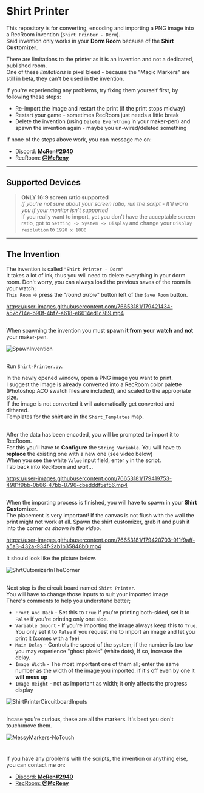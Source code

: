 # Shirt Printer

This repository is for converting, encoding and importing a PNG image into a RecRoom invention (`Shirt Printer - Dorm`).\
Said invention only works in your **Dorm Room** because of the **Shirt Customizer**.

There are limitations to the printer as it is an invention and not a dedicated, published room.\
One of these _limitations_ is pixel bleed - because the "Magic Markers" are still in beta, they can't be used in the invention.

If you're experiencing any problems, try fixing them yourself first, by following these steps:
* Re-import the image and restart the print (if the print stops midway)
* Restart your game - sometimes RecRoom just needs a little break
* Delete the invention (using `Delete Everything` in your maker-pen) and spawn the invention again - maybe you un-wired/deleted something

If none of the steps above work, you can message me on:
* Discord: [**McRen#2940**](https://discordapp.com/users/236809680947511297/)
* RecRoom: [**@McReny**](https://rec.net/user/McReny)

----
## Supported Devices

> **ONLY 16:9 screen ratio supported**\
> *If you're not sure about your screen ratio, run the script - It'll warn you if your monitor isn't supported*\
> If you really want to import, yet you don't have the acceptable screen ratio, got to `Setting -> System -> Display` 
> and change your `Display resolution` to `1920 x 1080`

----
## The Invention
The invention is called `"Shirt Printer - Dorm"`\
It takes a lot of ink, thus you will need to delete everything in your dorm room. Don't worry, you can always load the previous saves of the room in your watch;\
`This Room` -> press the "_round arrow_" button left of the `Save Room` button.

https://user-images.githubusercontent.com/76653181/179421434-a57c714e-b90f-4bf7-a618-e6614ed1c789.mp4

##
When spawning the invention you must **spawn it from your watch** and **not** your maker-pen.

![SpawnInvention](https://user-images.githubusercontent.com/76653181/179421897-ecddd84d-d33b-4b5d-aa27-9e1b5735ebed.png)


##
Run `Shirt-Printer.py`.

In the newly opened window, open a PNG image you want to print.\
I suggest the image is already converted into a RecRoom color palette 
(Photoshop ACO swatch files are included), and scaled to the appropriate size.\
If the image is not converted it will automatically get converted and dithered.\
Templates for the shirt are in the `Shirt_Templates` map.

## 
After the data has been encoded, you will be prompted to import it to RecRoom.\
For this you'll have to **Configure** the `String Variable`. You will have to **replace** the existing one with a new one (see video below)\
When you see the white `Value` input field, enter `y` in the script.\
Tab back into RecRoom and _wait_...

https://user-images.githubusercontent.com/76653181/179419753-4981f9bb-0b66-47bb-8796-cbedddf5ef56.mp4

## 
When the importing process is finished, you will have to spawn in your **Shirt Customizer**.\
The placement is very important! If the canvas is not flush with the wall the print might not work at all.
Spawn the shirt customizer, grab it and push it into the corner _as shown in the video_.

https://user-images.githubusercontent.com/76653181/179420703-911f9aff-a5a3-432a-934f-2ab1b35848b0.mp4

It should look like the picture below.

![ShrtCutomizerInTheCorner](https://user-images.githubusercontent.com/76653181/179421185-9eff3a75-6e41-43d8-a1ca-a811894f8304.png)

## 
Next step is the circuit board named `Shirt Printer`.\
You will have to change those inputs to suit your imported image\
There's comments to help you understand better;
* `Front And Back` - Set this to `True` if you're printing both-sided, set it to `False` if you're printing only one side.
* `Variable Import` - If you're importing the image always keep this to `True`. You only set it to `False` if you request me to import an image and let you print it (comes with a fee)
* `Main Delay` - Controls the speed of the system; if the number is too low you may experience "ghost pixels" (white dots), If so, increase the delay.
* `Image Width` - The most important one of them all; enter the same number as the width of the image you imported. if it's off even by one it **will mess up**
* `Image Height` - not as important as width; it only affects the progress display

![ShirtPrinterCircuitboardInputs](https://user-images.githubusercontent.com/76653181/179420840-0fd58e89-7a05-41b3-a81f-efd2e614c3dc.png)

##
Incase you're curious, these are all the markers. It's best you don't touch/move them. 

![MessyMarkers-NoTouch](https://user-images.githubusercontent.com/76653181/179421202-e1e768c5-be79-4bd1-b5ba-00e6c880b162.png)


#
If you have any problems with the scripts, the invention or anything else, you can contact me on:
- [Discord: **McRen#2940**](https://discordapp.com/users/236809680947511297/)
- [RecRoom: **@McReny**](https://rec.net/user/McReny)

